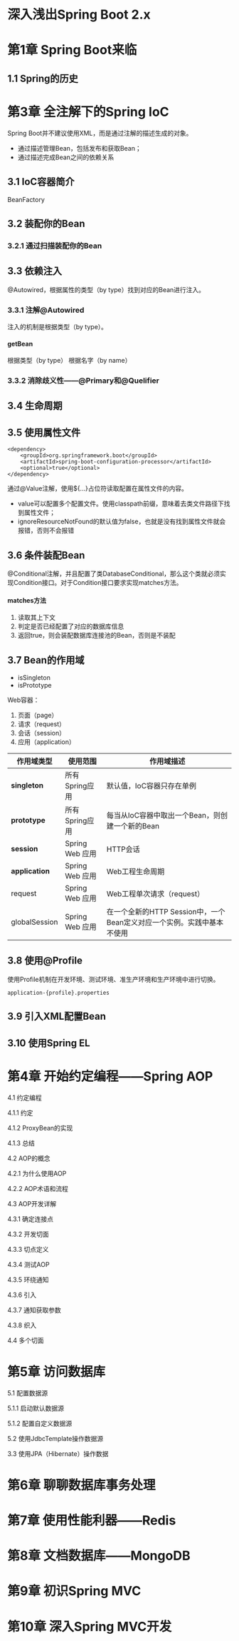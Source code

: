 # 深入浅出Spring Boot 2.x #

# 第1章 Spring Boot来临 #

## 1.1 Spring的历史 ##

# 第3章 全注解下的Spring IoC #

Spring Boot并不建议使用XML，而是通过注解的描述生成的对象。

* 通过描述管理Bean，包括发布和获取Bean；
* 通过描述完成Bean之间的依赖关系

## 3.1 IoC容器简介 ##

BeanFactory

## 3.2 装配你的Bean ##

### 3.2.1 通过扫描装配你的Bean ###

## 3.3 依赖注入 ##

@Autowired，根据属性的类型（by type）找到对应的Bean进行注入。

### 3.3.1 注解@Autowired ###

注入的机制是根据类型（by type）。

#### getBean ####

根据类型（by type）
根据名字（by name）

### 3.3.2 消除歧义性——@Primary和@Quelifier ###



## 3.4 生命周期 ##



## 3.5 使用属性文件 ##

	<dependency>
		<groupId>org.springframework.boot</groupId>
		<artifactId>spring-boot-configuration-processor</artifactId>
		<optional>true</optional>
	</dependency>

通过@Value注解，使用${...}占位符读取配置在属性文件的内容。

* value可以配置多个配置文件。使用classpath前缀，意味着去类文件路径下找到属性文件；
* ignoreResourceNotFound的默认值为false，也就是没有找到属性文件就会报错，否则不会报错

## 3.6 条件装配Bean ##

@Conditional注解，并且配置了类DatabaseConditional，那么这个类就必须实现Condition接口。对于Condition接口要求实现matches方法。

#### matches方法 ####

1. 读取其上下文
2. 判定是否已经配置了对应的数据库信息
3. 返回true，则会装配数据库连接池的Bean，否则是不装配

## 3.7 Bean的作用域 ##

* isSingleton
* isPrototype

Web容器：

1. 页面（page）
2. 请求（request）
3. 会话（session）
4. 应用（application）

|作用域类型|使用范围|作用域描述|
|--|--|--|
|**singleton**|所有Spring应用|默认值，IoC容器只存在单例|
|**prototype**|所有Spring应用|每当从IoC容器中取出一个Bean，则创建一个新的Bean|
|**session**|Spring Web 应用|HTTP会话|
|**application**|Spring Web 应用|Web工程生命周期|
|request|Spring Web 应用|Web工程单次请求（request）|
|globalSession|Spring Web 应用|在一个全新的HTTP Session中，一个Bean定义对应一个实例。实践中基本不使用|

## 3.8 使用@Profile ##

使用Profile机制在开发环境、测试环境、准生产环境和生产环境中进行切换。

	application-{profile}.properties

## 3.9 引入XML配置Bean ##

## 3.10 使用Spring EL ##


# 第4章 开始约定编程——Spring AOP #

4.1 约定编程

4.1.1 约定

4.1.2 ProxyBean的实现

4.1.3 总结

4.2 AOP的概念

4.2.1 为什么使用AOP

4.2.2 AOP术语和流程

4.3 AOP开发详解

4.3.1 确定连接点

4.3.2 开发切面

4.3.3 切点定义

4.3.4 测试AOP

4.3.5 环绕通知

4.3.6 引入

4.3.7 通知获取参数

4.3.8 织入

4.4 多个切面

# 第5章 访问数据库 #

5.1 配置数据源

5.1.1 启动默认数据源

5.1.2 配置自定义数据源

5.2 使用JdbcTemplate操作数据源

3.3 使用JPA（Hibernate）操作数据

# 第6章 聊聊数据库事务处理 #

# 第7章 使用性能利器——Redis #

# 第8章 文档数据库——MongoDB #

# 第9章 初识Spring MVC #

# 第10章 深入Spring MVC开发 #